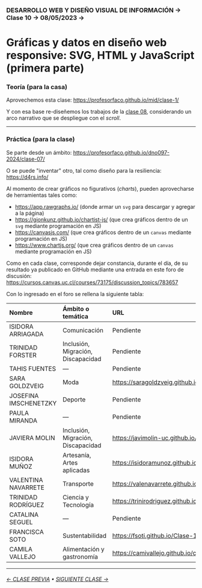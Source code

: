 ### DESARROLLO WEB Y DISEÑO VISUAL DE INFORMACIÓN → Clase 10 → 08/05/2023 → 


# Gráficas y datos en diseño web responsive: SVG, HTML y JavaScript (primera parte)

### Teoría (para la casa)

Aprovechemos esta clase: https://profesorfaco.github.io/mid/clase-1/

Y con esa base re-diseñemos los trabajos de la [clase 08](https://github.com/profesorfaco/dno097-2024/tree/main/clase-08), considerando un arco narrativo que se despliegue con el *scroll*. 

- - - - - - - - - - - - - - 

### Práctica (para la clase)

Se parte desde un ámbito: https://profesorfaco.github.io/dno097-2024/clase-07/

O se puede "inventar" otro, tal como diseño para la resiliencia: https://d4rs.info/

Al momento de crear gráficos no figurativos (*charts*), pueden aprovecharse de herramientas tales como:

- https://app.rawgraphs.io/ (donde armar un `svg` para descargar y agregar a la página)
- https://gionkunz.github.io/chartist-js/ (que crea gráficos dentro de un `svg` mediante programación en JS)
- https://canvasjs.com/ (que crea gráficos dentro de un `canvas` mediante programación en JS) 
- https://www.chartjs.org/ (que crea gráficos dentro de un `canvas` mediante programación en JS)

Como en cada clase, corresponde dejar constancia, durante el día, de su resultado ya publicado en GitHub mediante una entrada en este foro de discusión: https://cursos.canvas.uc.cl/courses/73175/discussion_topics/783657

Con lo ingresado en el foro se rellena la siguiente tabla:

| Nombre | Ámbito o temática | URL           |
|:-------|:-------------------|:-------------|
| ISIDORA ARRIAGADA	| Comunicación | Pendiente |
| TRINIDAD FORSTER | Inclusión, Migración, Discapacidad	 | Pendiente |
| TAHIS FUENTES | — | Pendiente | 
| SARA GOLDZVEIG | Moda | https://saragoldzveig.github.io/clase-10/ |
| JOSEFINA IMSCHENETZKY | Deporte | Pendiente | 
| PAULA MIRANDA | — | Pendiente | 
| JAVIERA MOLIN | Inclusión, Migración, Discapacidad	 | https://javimolin-uc.github.io/C10/ | 		
| ISIDORA MUÑOZ	 | Artesanía, Artes aplicadas | https://isidoramunoz.github.io/dnoweb-10/ | 
| VALENTINA NAVARRETE | Transporte | https://valenavarrete.github.io/Clase-9/ | 
| TRINIDAD RODRÍGUEZ | Ciencia y Tecnología | https://trinirodriguez.github.io/dno-10/ | 
| CATALINA SEGUEL | — | Pendiente | 
| FRANCISCA SOTO | Sustentabilidad | https://fsoti.github.io/Clase-10/ | 
| CAMILA VALLEJO | Alimentación y gastronomía | https://camivallejo.github.io/clase_10_Web/ | 

- - - - - - - 

###### [← CLASE PREVIA](https://github.com/profesorfaco/dno097-2024/tree/main/clase-08) • [SIGUIENTE CLASE →](https://github.com/profesorfaco/dno097-2024/tree/main/clase-11)
